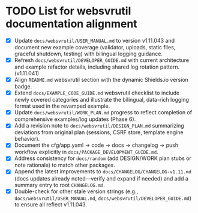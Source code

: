 # TODO List for websvrutil documentation alignment

- [x] Update `docs/websvrutil/USER_MANUAL.md` to version v1.11.043 and document new example coverage (validator, uploads, static files, graceful shutdown, testing) with bilingual logging guidance.
- [x] Refresh `docs/websvrutil/DEVELOPER_GUIDE.md` with current architecture and example refactor details, including shared log rotation pattern. (v1.11.041)
- [x] Align `README.md` websvrutil section with the dynamic Shields.io version badge.
- [x] Extend `docs/EXAMPLE_CODE_GUIDE.md` websvrutil checklist to include newly covered categories and illustrate the bilingual, data-rich logging format used in the revamped example.
- [x] Update `docs/websvrutil/WORK_PLAN.md` progress to reflect completion of comprehensive examples/log updates (Phase 6).
- [x] Add a revision note to `docs/websvrutil/DESIGN_PLAN.md` summarizing deviations from original plan (sessions, CSRF store, template engine behavior).
- [x] Document the cfg/app.yaml → code → docs → changelog → push workflow explicitly in `docs/PACKAGE_DEVELOPMENT_GUIDE.md`.
- [x] Address consistency for `docs/random` (add DESIGN/WORK plan stubs or note rationale) to match other packages.
- [x] Append the latest improvements to `docs/CHANGELOG/CHANGELOG-v1.11.md` (docs updates already noted—verify and expand if needed) and add a summary entry to root `CHANGELOG.md`.
- [x] Double-check for other stale version strings (e.g., `docs/websvrutil/USER_MANUAL.md`, `docs/websvrutil/DEVELOPER_GUIDE.md`) to ensure all reflect v1.11.043.
